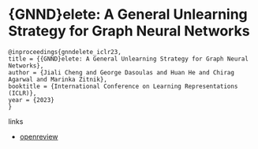 # {GNND}elete: A General Unlearning Strategy for Graph Neural Networks

```
@inproceedings{gnndelete_iclr23,
title = {{GNND}elete: A General Unlearning Strategy for Graph Neural Networks},
author = {Jiali Cheng and George Dasoulas and Huan He and Chirag Agarwal and Marinka Zitnik},
booktitle = {International Conference on Learning Representations (ICLR)},
year = {2023}
}
```

links
- [openreview](https://openreview.net/forum?id=X9yCkmT5Qrl)
